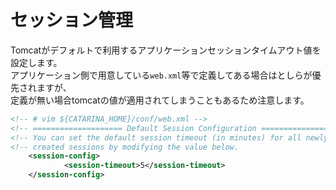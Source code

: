 # セッション管理
Tomcatがデフォルトで利用するアプリケーションセッションタイムアウト値を設定します。  
アプリケーション側で用意している`web.xml`等で定義してある場合はとしらが優先されますが、  
定義が無い場合tomcatの値が適用されてしまうこともあるため注意します。  

```xml
<!-- # vim ${CATARINA_HOME}/conf/web.xml -->
<!-- ==================== Default Session Configuration ================= -->
<!-- You can set the default session timeout (in minutes) for all newly   -->
<!-- created sessions by modifying the value below.                       -->
	<session-config>
			<session-timeout>5</session-timeout>
	</session-config>
```
